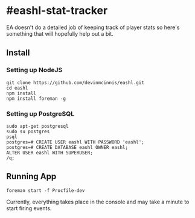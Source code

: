 #eashl-stat-tracker
=====

EA doesn't do a detailed job of keeping track of player stats so here's something that will hopefully help out a bit.

## Install

### Setting up NodeJS

    git clone https://github.com/devinmcinnis/eashl.git
    cd eashl
    npm install
    npm install foreman -g

### Setting up PostgreSQL
    sudo apt-get postgresql
    sudo su postgres
    psql
    postgres=# CREATE USER eashl WITH PASSWORD 'eashl';
    postgres=# CREATE DATABASE eashl OWNER eashl;
    ALTER USER eashl WITH SUPERUSER;
    /q;

## Running App

    foreman start -f Procfile-dev

Currently, everything takes place in the console and may take a minute to start firing events.
